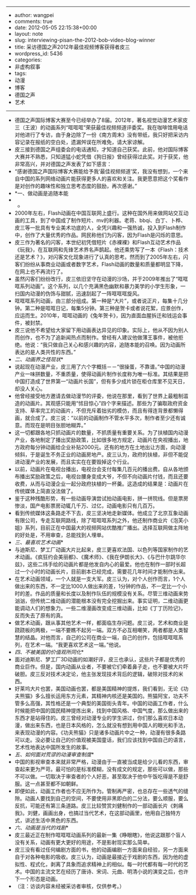 - --
- author: wangpei
- comments: true
- date: 2012-05-05 22:15:38+00:00
- layout: note
- slug: interviewing-pisan-the-2012-bob-video-blog-winner
- title: 采访德国之声2012年最佳视频博客获得者皮三
- wordpress_id: 5436
- categories:
- 非虚构叙事
- tags:
- 动漫
- 博客
- 德国之声
- 艺术
- --
- 德国之声国际博客大赛至今已经举办了8届。2012年，著名视觉动漫艺术家皮三（王波）的动画系列“哐哐哐”荣获最佳视频频道评委奖。我在咖啡馆用电话对他进行了专访，由于身边除了一份《南方周末》没有带纸，我只好把采访内容记录在报纸的空白处，遗漏舛误在所难免，请大家谅解。
- 皮三接到德国之声组委会的电话通知，才知道自己获奖。此前，他对国际博客大赛并不熟悉，只知道猛小蛇凭借《狗日报》曾经获得过此奖。对于获奖，他非常高兴，并对德国之声发表了如下感言：
- “感谢德国之声国际博客大赛能给予我‘最佳视频频道’奖，我没有想到，一个来自中国的系列网络动画片能获得更多人的喜欢和关注。我更愿意把这个奖看作是对创作的趣味性和独立思考态度的鼓励，再次感谢。”
- *一、做动画是追随本能
- *
- 2000年左右，Flash动画在中国互联网上盛行。这种在国外用来做网站交互动画的工具，到了中国成了制作短片、mv的利器。老蒋、bbqi、白丁、卜桦、皮三等一批具有专业美术功底的人，全凭兴趣和一强热诚，投入到Flash制作中，创作了大量优秀的作品。网民称他们为闪客，因为Flash是闪烁的意思。
- 皮三作为著名的闪客，本世纪初凭借短片《赤裸裸》和Flash互动艺术作品《玩我》，在互联网和先锋艺术界名声鹊起。他还乘势写了一本《Flash：技术还是艺术？》，对闪客文化现象进行了认真的思考。然而到了2005年左右，闪客们纷纷从事商业动画或者数字艺术，Flash动画的数量和质量都明显下降，在网上也不再流行了。
- 虽然闪客们纷纷改行，皮三依旧坚守在动漫的沙场，并于2009年推出了“哐哐哐系列动画”。这个系列，以几个充满黑色幽默和暴力美学的小学生形象，一扫国内动漫的伪饰与甜腻，迅速刮起了一阵哐哐哐旋风。
- 哐哐哐系列动画，由三部分组成。第一种是“大片”，或者说正片，每集十几分钟。第二种是哐哐日记，每集5分钟。第三种是贺卡或者说花絮，应景创作，应运而生。2010年，哐哐动画的《兔年贺卡》，因为直面血腥拆迁和钱运会事件，被封禁。
- 皮三说他不希望给大家留下用动画表达异见的印象。实际上，他从不因为别人而创作，也不为了追新闻热点而制作。曾经有人建议他做薄王事件，被他拒绝。他说：“我只做自己关心和感兴趣的内容，追随本能的召唤。因为动画所表达的是人类共性的东西。”
- *二、动画界之怪现状**
- 说起现在动漫产业，皮三用了六个字概括－－“很操蛋，不靠谱。”中国的动漫产业一味拼数量，不重质量，使得动画片制作长度称为唯一标准。其结果是把中国打造成了世界第一“动画片长国”，但有多少成片锁在柜仓库里不见天日，却没人关心。
- 他曾经接受地方邀请去做动漫节的评委，他说在那里，看到了世界上最粗制滥造的动画片。其观感只能用“怵目惊心”四个字来描述。那些为了骗取政府资金支持、草率完工的动画片，不但充斥着拙劣的模仿，而且有得连背景都懒得画，就合成了。皮三说：“以前的动画制作不管水平多次，制作者至少还有诚意。而现在是明目张胆地糊弄。”
- 这一切都跟各地只抓动画片的数量，不抓质量有重要关系。为了扶植国内动漫产业，各地制定了播出奖励政策，比如很多地方规定，动画片在央视播出，地方政府每分钟动画给企业补贴2000元。还有的地方在土地出让方面，向动漫倾斜，于是诞生不务正业的动画房地产。皮三认为，政府的扶植，非但不能促进动漫产业的发展，而且实实在在要毁掉这个行业。
- 以前，动画片在电视台播出，电视台会支付每集几百元的播出费。自从各地颁布播出奖励政策之后，电视台腰身变成大爷，不但不向动画片付钱，而且还要收费，从而与动漫企业一起分政府扶植的一杯羹。这造成的结果是：动画片在传统媒体上简直没法做了。
- 鉴于这种残酷形势，有一些动画导演尝试拍动画电影，拼一拼院线。但是票房惨淡，国产电影票房动辄几千万、过亿，动画电影只有几百万。
- 看到传统媒体这条路走不下去，皮三坚决地走新媒体。他成立了北京互象动画有限公司，专走互联网路线，除了哐哐哐系列之外，他还制作商业片《泡芙小姐》系列，目前正在中国最大的视频网站优酷推广播出。选择互联网做主阵地的好处是，不用审查，总能找到人埋单。
- *三、最喜欢艺术动画**
- 与迪斯尼、梦工厂动画大片比起来，皮三更喜欢法国、以色列等国家制作的艺术动画。《疯狂约会美丽都》、《魔术师》、《我在伊朗长大》、《与巴什尔跳华尔兹》，这些二纬手绘的动画片都是他发自内心的最爱。他也在制作一部时长超过一个小时的动画长片，目前剧本已经完成，需要花几年时间才能制作出来。
- 在艺术动画领域，一个人就是一支大军。皮三认为，对个人创作而言，1个人做出来的东西，不一定比1000人做出来的差，1分钟的作品，不一定比一个小时的差。作品的质量和长度以及制作队伍的规模没有关系。尽管三维动画来势汹汹，但传统二维动画的潜能根本没有完全挖掘出来。事实证明，二维动画更能调动人们的想象力。一些二维漫画改变成三维动画，比如《丁丁历险记》，反而失去了原有的真。
- 做艺术动画，跟从事其他艺术一样，都面临生存问题。皮三说，艺术和商业是跷跷板的两极，一端不要瞧不起另一端。双方不必互相嘲笑，两者都是人类智慧的结晶。对他而言，自己的公司在商业一端，自己的创作，包括哐哐哐系列，在艺术一端。“我更喜欢艺术这一端。”他说。
- *四、不被美国的价值观所同化**
- 面对迪斯尼、梦工厂3D动画的如潮好评，皮三也承认，这些片子都是优秀的商业巨作。但是，国内动画从业者，不要被它们牵着鼻子走，也不要被大片吓破胆。皮三反对技术决定论，他主张发现技术背后的逻辑，破除对技术的米西。
- 好莱坞大片也罢，美国动画也罢，都是美国精神的提炼，我们看到，无论《功夫熊猫》多么擅长运用东方元素，其精神内核还是美国的。熊猫阿宝，功夫不管多么高强，其性格还是一个典型的美国街头青年。中国的动画工作者，什么时候能把中国的国民精神提炼出来，找到中国风格、中国气度，那么做出来的东西才是站得住的。皮三曾经对动漫专业的学生讲过，你们那么喜欢日本动漫，做出来东西，也是日本风格的，怎么就没有想到用中国人的眼光和手法，来表现动漫的内容。《功夫熊猫》只是诸多动画片中之一种，动漫有很多条路可以走。没必要让自己的价值观被美国童话，我们应该找到中国自己的语言，艺术性地表达中国所发生的故事。
- *五、如何面对荒谬的动漫审查制度**
- 中国的影视审查本来就非常严格，动漫由于一直被当成是给少儿看的东西，审查起来更为严苛。最可怕的是标准模糊，没有成文的规定，那些可以做，那些不可以做。一切取决于审查者的个人好恶，甚至取决于他中午饭吃得是不是舒服。这一点甚至都不如朝鲜。
- 即便如此，动画工作者也不应无所作为。管制再严密，也总存在一些透气的缝隙。动画人要找到自己的空间，不要使用非黑即白的二分法，要么顺服，要么反抗，可能还有第三条道路。皮三比较赞赏刘健制作的一部动画长片《刺痛我》。刘健，画画出身，也搞过当代艺术，在这部动画里，他用自己独特方式，讲述生活中黑色的东西。
- *六、动画是当代的戏剧**
- 皮三最近正在制作哐哐哐动画系列的最新一集《睁眼瞎》，他说这跟那个盲人没有关系，动画有更大更好的用途，不是影射现实那么简单。
- 皮三没有看过任何编剧方面的书，他的动画编剧一方面来自经验，另一方面来自于对各种电影的吸收。皮三认为，动画是最接近于戏剧的东西，因为他的虚拟性、程式化，剥离了具象而追求精神上的相似。每一时代都有每一时代的艺术。中国的主流文艺在经历了唐诗、宋词、元曲、明清小说的演变之后，也许下一个形态是动画。
- （注：访谈内容未经被采访者审核，仅供参考。）
